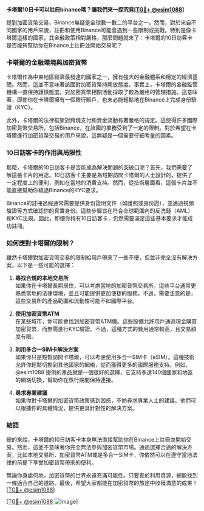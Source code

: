 **卡塔爾10日卡可以註冊binance嗎？讓我們來一探究竟[[TG💪+ @esim1088](https://t.me/s/esim1088)]**

提到加密貨幣交易，Binance無疑是全球數一數二的平台之一。然而，對於來自不同國家的用戶來說，註冊和使用Binance可能會遇到一些限制或挑戰。特別是像卡塔爾這樣的國家，其金融政策相對嚴格，那麼問題就來了：卡塔爾的10日訪客卡是否能夠幫助你在Binance上註冊並開始交易呢？

### 卡塔爾的金融環境與加密貨幣

卡塔爾作為中東地區經濟最發達的國家之一，擁有強大的金融體系和穩定的經濟基礎。然而，這並不意味著該國對加密貨幣持開放態度。事實上，卡塔爾的金融監管機構一直保持謹慎態度，對加密貨幣相關活動採取了較為嚴格的管理措施。這意味著，即使你在卡塔爾擁有一個銀行賬戶，也未必能輕鬆地在Binance上完成身份驗證（KYC）。

此外，卡塔爾的法律框架對跨境支付和資金流動有著嚴格的規定。這使得許多國際加密貨幣交易所，包括Binance，在該國的業務受到了一定的限制。對於希望在卡塔爾進行加密貨幣交易的用戶來說，這無疑是一個需要仔細考量的因素。

### 10日訪客卡的作用與局限性

那麼，卡塔爾的10日訪客卡是否能成為解決問題的突破口呢？首先，我們需要了解這張卡片的用途。10日訪客卡主要是為短期訪問卡塔爾的人士設計的，提供了一定程度上的便利，例如在當地的消費支持。然而，從技術層面看，這張卡片並不能直接幫助你繞過Binance的KYC要求。

Binance的註冊過程通常需要提供身份證明文件（如護照或身份證），並通過視頻驗證等方式確認你的真實身份。這些步驟旨在符合全球範圍內的反洗錢（AML）和KYC法規。因此，即便你持有10日訪客卡，仍然需要滿足這些基本要求才能成功註冊。

### 如何應對卡塔爾的限制？

雖然卡塔爾對加密貨幣交易的限制給用戶帶來了一些不便，但並非完全沒有解決方案。以下是一些可能的選擇：

1. **尋找合規的本地交易所**  
   如果你在卡塔爾長期居住，可以考慮當地的加密貨幣交易所。這些平台通常更熟悉當地的法律環境，並且可能提供更加便捷的服務。不過，需要注意的是，這些交易所的產品範圍和流動性可能不如國際平台。

2. **使用加密貨幣ATM**  
   在某些城市，你可能會找到加密貨幣ATM機。這些設備允許用戶通過現金購買加密貨幣，而無需進行KYC驗證。不過，這種方式的費用通常較高，且交易額度有限。

3. **利用多合一SIM卡解決方案**  
   如果你只是短暫訪問卡塔爾，可以考慮使用多合一SIM卡（eSIM）。這種技術允許你輕鬆切換到其他國家的網絡，從而獲得更多的國際服務支持。例如，@esim1088 提供的產品就是一個很好的選擇，它支持多達140個國家和地區的網絡切換，幫助你在旅行期間保持連接。

4. **尋求專業建議**  
   如果你對卡塔爾的加密貨幣政策感到困惑，不妨尋求專業人士的建議。他們可以根據你的具體情況，提供更具針對性的解決方案。

### 結語

總的來說，卡塔爾的10日訪客卡本身無法直接幫助你在Binance上註冊並開始交易。然而，這並不意味著你完全無法參與加密貨幣市場。通過選擇合適的解決方案，比如本地交易所、加密貨幣ATM或是多合一SIM卡，你依然可以在遵守當地法律的前提下享受加密貨幣帶來的便利。

無論你身處何地，加密貨幣的世界永遠充滿可能性。只要善於利用資源，總能找到一條適合自己的道路。最後，希望大家都能在加密貨幣的旅途中收穫滿意的成果！[[TG💪+ @esim1088](https://t.me/s/esim1088)]

[[TG💪+ @esim1088](https://t.me/s/esim1088) ![Image](https://i.postimg.cc/4NQfJmqS/Snipaste-2025-05-13-00-14-12.png)]